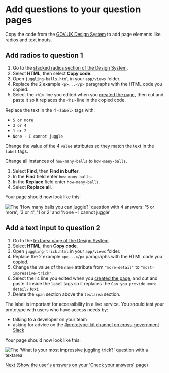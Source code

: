 # Add questions to your question pages

Copy the code from the [GOV.UK Design System](https://design-system.service.gov.uk/) to add page elements like radios and text inputs.

## Add radios to question 1

1. Go to the [stacked radios section of the Design System](https://design-system.service.gov.uk/components/radios/#stacked-radios).
2. Select **HTML**, then select **Copy code**.
3. Open `juggling-balls.html` in your `app/views` folder.
4. Replace the 2 example `<p>...</p>` paragraphs with the HTML code you copied.
5. Select the `<h1>` line you edited when you [created the page](create-pages#question-pages), then cut and paste it so it replaces the `<h1>` line in the copied code.

Replace the text in the 4 `<label>` tags with:

- `5 or more`
- `3 or 4`
- `1 or 2`
- `None - I cannot juggle`

Change the value of the 4 `value` attributes so they match the text in the `label` tags.

Change all instances of `how-many-balls` to `how-many-balls`.

1. Select **Find**, then **Find in buffer**.
2. In the **Find** field enter `how-many-balls`.
3. In the **Replace** field enter `how-many-balls`.
4. Select **Replace all**.

Your page should now look like this:

![The 'How many balls you can juggle?' question with 4 answers: '5 or more', '3 or 4', '1 or 2' and 'None - I cannot juggle'](/public/images/docs/prototype-kit-tutorial-question-1.png)

## Add a text input to question 2

1. Go to the [textarea page of the Design System](https://design-system.service.gov.uk/components/textarea/).
2. Select **HTML**, then **Copy code**.
3. Open `juggling-trick.html` in your `app/views` folder.
4. Replace the 2 example `<p>...</p>` paragraphs with the HTML code you copied.
5. Change the value of the `name` attribute from `"more-detail"` to `"most-impressive-trick"`.
6. Select the `h1` line you edited when you [created the page](create-pages#question-pages), and cut and paste it inside the `label` tags so it replaces the `Can you provide more detail?` text.
7. Delete the `span` section above the `textarea` section.

The label is important for accessibility in a live service. You should test your prototype with users who have access needs by:

- talking to a developer on your team
- asking for advice on the [#prototype-kit channel on cross-government Slack](https://ukgovernmentdigital.slack.com/app_redirect?channel=prototype-kit)

Your page should now look like this:

![The 'What is your most impressive juggling trick?' question with a textarea](/public/images/docs/prototype-kit-tutorial-question-2.png)

[Next (Show the user's answers on your 'Check your answers' page)](show-users-answers)
